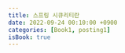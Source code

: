 ```yaml
---
title: 스프링 시큐리티란
date: 2022-09-24 00:10:00 +0900
categories: [Book1, posting1]
isBook: true
---
```

